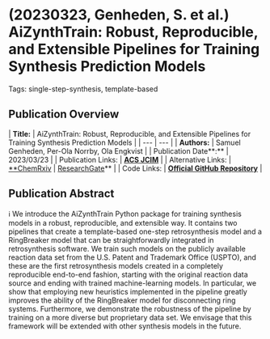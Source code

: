 # (20230323, Genheden, S. et al.) AiZynthTrain: Robust, Reproducible, and Extensible Pipelines for Training Synthesis Prediction Models

Tags: single-step-synthesis, template-based

## Publication Overview

| **Title:**  | AiZynthTrain: Robust, Reproducible, and Extensible Pipelines for Training Synthesis
Prediction Models |
| --- | --- |
| **Authors:**  | Samuel Genheden, Per-Ola Norrby, Ola Engkvist |
| Publication Date**:**  | 2023/03/23 |
| Publication Links: | [**ACS JCIM**](https://pubs.acs.org/doi/10.1021/acs.jcim.2c01486) |
| Alternative Links: | [**ChemRxiv](https://chemrxiv.org/engage/chemrxiv/article-details/6380bd380949e12fc255cfea) | [ResearchGate](https://www.researchgate.net/publication/365796363_AiZynthTrain_robust_reproducible_and_extensible_pipelines_for_training_synthesis_prediction_models)** |
| Code Links: | [**Official GitHub Repository**](https://github.com/MolecularAI/aizynthtrain) |

## Publication Abstract

<aside>
ℹ️ We introduce the AiZynthTrain Python package for training synthesis models in a robust, reproducible, and extensible way. It contains two pipelines that create a template-based one-step retrosynthesis model and a RingBreaker model that can be straightforwardly integrated in retrosynthesis software. We train such models on the publicly available reaction data set from the U.S. Patent and Trademark Office (USPTO), and these are the first retrosynthesis models created in a completely reproducible end-to-end fashion, starting with the original reaction data source and ending with trained machine-learning models. In particular, we show that employing new heuristics implemented in the pipeline greatly improves the ability of the RingBreaker model for disconnecting ring systems. Furthermore, we demonstrate the robustness of the pipeline by training on a more diverse but proprietary data set. We envisage that this framework will be extended with other synthesis models in the future.

</aside>